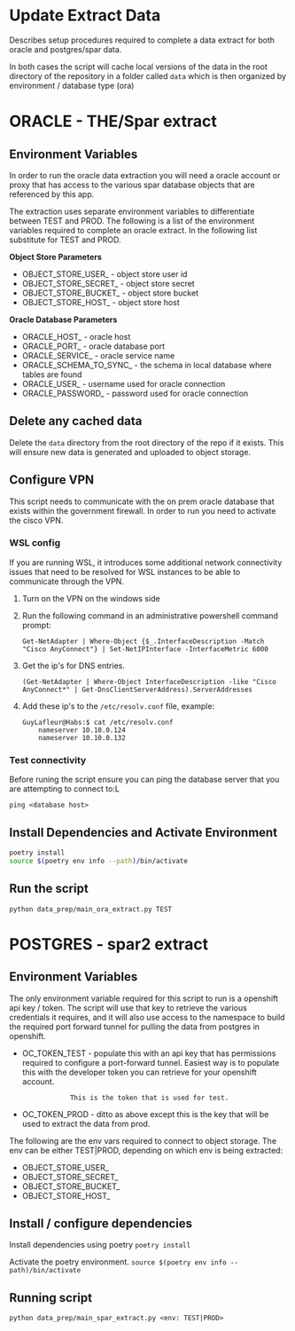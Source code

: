 # Update Extract Data

Describes setup procedures required to complete a data extract for both oracle
and postgres/spar data.

In both cases the script will cache local versions of the data in the root
directory of the repository in a folder called `data` which is then organized
by environment / database type (ora)

# ORACLE - THE/Spar extract

## Environment Variables

In order to run the oracle data extraction you will need a oracle account or
proxy that has access to the various spar database objects that are referenced
by this app.

The extraction uses separate environment variables to differentiate between
TEST and PROD.  The following is a list of the environment variables required
to complete an oracle extract.  In the following list substitute <env> for
TEST and PROD.

**Object Store Parameters**

* OBJECT_STORE_USER_<env> - object store user id
* OBJECT_STORE_SECRET_<env> - object store secret
* OBJECT_STORE_BUCKET_<env> - object store bucket
* OBJECT_STORE_HOST_<env> - object store host


**Oracle Database Parameters**

* ORACLE_HOST_<env> - oracle host
* ORACLE_PORT_<env> - oracle database port
* ORACLE_SERVICE_<env> - oracle service name
* ORACLE_SCHEMA_TO_SYNC_<env> - the schema in local database where tables are found
* ORACLE_USER_<env> - username used for oracle connection
* ORACLE_PASSWORD_<env> - password used for oracle connection

## Delete any cached data

Delete the `data` directory from the root directory of the repo if it exists.
This will ensure new data is generated and uploaded to object storage.

## Configure VPN

This script needs to communicate with the on prem oracle database that exists
within the government firewall.  In order to run you need to activate the cisco
VPN.

### WSL config

If you are running WSL, it introduces some additional network connectivity
issues that need to be resolved for WSL instances to be able to communicate
through the VPN.

1. Turn on the VPN on the windows side
2. Run the following command in an administrative powershell command prompt:

    `Get-NetAdapter | Where-Object {$_.InterfaceDescription -Match "Cisco AnyConnect"} | Set-NetIPInterface -InterfaceMetric 6000`
3. Get the ip's for DNS entries.

    `(Get-NetAdapter | Where-Object InterfaceDescription -like "Cisco AnyConnect*" | Get-DnsClientServerAddress).ServerAddresses`

4. Add these ip's to the `/etc/resolv.conf` file, example:
    ```
    GuyLafleur@Habs:$ cat /etc/resolv.conf
        nameserver 10.10.0.124
        nameserver 10.10.0.132
    ```

### Test connectivity

Before runing the script ensure you can ping the database server that you are
attempting to connect to:L

`ping <database host>`

## Install Dependencies and Activate Environment

```bash
poetry install
source $(poetry env info --path)/bin/activate
```

## Run the script

`python data_prep/main_ora_extract.py TEST`

# POSTGRES - spar2 extract

## Environment Variables

The only environment variable required for this script to run is a openshift
api key / token.  The script will use that key to retrieve the various credentials
it requires, and it will also use access to the namespace to build the required
port forward tunnel for pulling the data from postgres in openshift.

* OC_TOKEN_TEST - populate this with an api key that has permissions required to
                  configure a port-forward tunnel.  Easiest way is to populate this
                  with the developer token you can retrieve for your openshift
                  account.

                  This is the token that is used for test.

* OC_TOKEN_PROD - ditto as above except this is the key that will be used to
                  extract the data from prod.

The following are the env vars required to connect to object storage.  The
env can be either TEST|PROD, depending on which env is being extracted:

* OBJECT_STORE_USER_<env>
* OBJECT_STORE_SECRET_<env>
* OBJECT_STORE_BUCKET_<env>
* OBJECT_STORE_HOST_<env>


## Install / configure dependencies

Install dependencies using poetry
`poetry install`

Activate the poetry environment.
`source $(poetry env info --path)/bin/activate`

## Running script

`python data_prep/main_spar_extract.py <env: TEST|PROD>`
